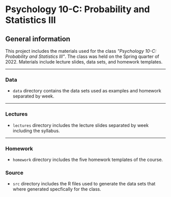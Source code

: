 # Psychology 10-C: Probability and Statistics III

## General information

This project includes the materials used for the class *"Psychology 10-C: 
Probability and Statistics III"*. The class was held on the Spring quarter of 
2022. Materials include lecture slides, data sets, and homework templates.

---

### Data

- `data` directory contains the data sets used as examples and homework 
separated by week.

---

### Lectures

- `lectures` directory includes the lecture slides separated by week including 
the syllabus.

---

### Homework

- `homework` directory includes the five homework templates of the course.


### Source

- `src` directory includes the R files used to generate the data sets that where
generated specfically for the class.